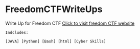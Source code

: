 # FreedomCTFWriteUps

Write Up for Freedom CTF 
[Click to visit freedom CTF website](https://freedomctf.org/)

```
Indcludes:

[JAVA] [Python] [Bash] [html] [Cyber Skills]
```
